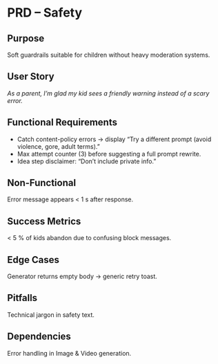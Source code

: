 # PRD – Safety

## Purpose

Soft guardrails suitable for children without heavy moderation systems.

## User Story

_As a parent, I’m glad my kid sees a friendly warning instead of a scary error._

## Functional Requirements

- Catch content-policy errors → display “Try a different prompt (avoid violence, gore, adult terms).”
- Max attempt counter (3) before suggesting a full prompt rewrite.
- Idea step disclaimer: “Don’t include private info.”

## Non-Functional

Error message appears < 1 s after response.

## Success Metrics

< 5 % of kids abandon due to confusing block messages.

## Edge Cases

Generator returns empty body → generic retry toast.

## Pitfalls

Technical jargon in safety text.

## Dependencies

Error handling in Image & Video generation.
